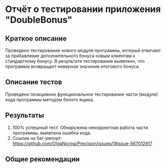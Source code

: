 # Отчёт о тестировании приложения "DoubleBonus"

## Краткое описание

Проведено тестирование нового модуля программы, который отвечает за прибавление дополнительного бонуса новым клиентам к стандартному бонусу. 
В результате тестирования выявлено, что программа возвращает неверное значение итогового бонуса. 

## Описание тестов

Проведено позицивное функциональное тестирование части (модуля) кода программы методом белого ящика. 


## Результаты

1. 100% успешный тест. Обнаружена некорректная работа части программы, выявлена ошибка кода.
2. Ссылки на баг-репорт: https://github.com/OlgaNorina/Precision/issues/1#issue-567012917

## Общие рекомендации

